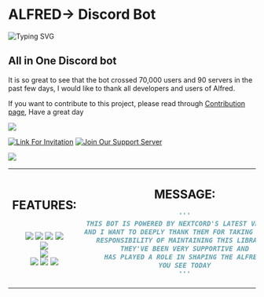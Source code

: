 # ALFRED-> Discord Bot
![Typing SVG](https://readme-typing-svg.herokuapp.com/?lines=Hi%20I%20am%20Alfred;A%20powerful%20Discord%20Bot&font=Comfortaa)
## All in One Discord bot

It is so great to see that the bot crossed 70,000 users and 90 servers in the past few days, I would like to thank all developers and users of Alfred. 

If you want to contribute to this project, please read through [Contribution page](https://github.com/alvinbengeorge/alfred-discord-bot/blob/replit/CONTRIBUTING.md), Have a great day

<a href="https://github.com/alvinbengeorge/alfred-discord-bot">
    <img src="https://contrib.rocks/image?repo=alvinbengeorge/alfred-discord-bot">
</a>

[![Link For Invitation](https://img.shields.io/badge/Invite%20to%20Your%20server-7289DA?style=for-the-badge&logo=discord&logoColor=white)](https://discord.com/api/oauth2/authorize?client_id=811591623242154046&permissions=8&scope=bot%20applications.commands)
[![Join Our Support Server](https://img.shields.io/badge/Join%20our%20Support%20server-7289DA?style=for-the-badge&logo=server&logoColor=white)](https://discord.gg/XESZGvjDaT)

<img src="https://github.com/alvinbengeorge/alfred-discord-bot/blob/default/Bat.jpg?raw=true">

<table>
<tr>
<th>

## FEATURES: 
\
<img src="https://img.shields.io/badge/python-0257be?style=for-the-badge&logo=python&logoColor=white"> 
<img src="https://img.shields.io/badge/music-0257be?style=for-the-badge&logo=youtube&logoColor=white"> 
<img src="https://img.shields.io/badge/Fun_apis-0257be?style=for-the-badge&logo=alfred&logoColor=white"> 
<img src="https://img.shields.io/badge/Plugins-0257be?style=for-the-badge&logo=python&logoColor=white"> \
<img src="https://img.shields.io/badge/learn-Learning_tool_provided_with_LEARN.md-0257be?style=for-the-badge&logo=markdown&logoColor=white"> \
<img src="https://img.shields.io/badge/Cogs-Divided_the_program_for_better_understanding-0257be?style=for-the-badge&logo=discord&logoColor=white&color=0257be"> \
<img src="https://shields.io/github/forks/alvinbengeorge/alfred-discord-bot?label=Fork&style=for-the-badge&logo=github&color=0257be"> 
<img src="https://shields.io/github/stars/alvinbengeorge/alfred-discord-bot?label=Stars&style=for-the-badge&logo=github&color=0257be"> 
<img src="https://img.shields.io/github/languages/code-size/alvinbengeorge/alfred-discord-bot?style=for-the-badge&logo=github&color=0257be">

</th>
<th>

## MESSAGE:
```py
'''
THIS BOT IS POWERED BY NEXTCORD'S LATEST VERSION 
AND I WANT TO DEEPLY THANK THEM FOR TAKING UP THIS
RESPONSIBILITY OF MAINTAINING THIS LIBRARY. 
THEY'VE BEEN VERY SUPPORTIVE AND
HAS PLAYED A ROLE IN SHAPING THE ALFRED 
YOU SEE TODAY
'''
```

</th>
</tr>
</table>
